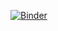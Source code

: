 [![Binder](https://mybinder.org/badge_logo.svg)](https://mybinder.org/v2/gh/Healthedata1/MyNotebooks/master?filepath=OD%2Fobsdef.ipynb)

